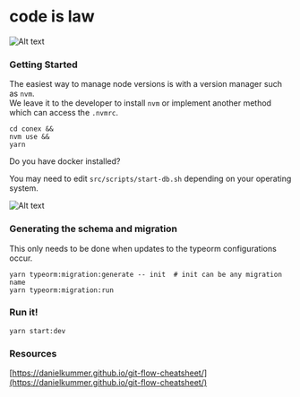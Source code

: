 # code is law
![Alt text](https://avatars.githubusercontent.com/u/45433868?v=4)
### Getting Started

The easiest way to manage node versions is with a version manager such as `nvm`.  
We leave it to the developer to install `nvm` or implement another method which can access the `.nvmrc`.  

```code
cd conex && 
nvm use &&
yarn
```

Do you have docker installed?

You may need to edit `src/scripts/start-db.sh` depending on your operating system.

![Alt text](https://4.bp.blogspot.com/-iy-_fn5n-ZI/V2IVw34C8YI/AAAAAAAAlHE/tXUlW2AYnqYwVgsjKikqqu8SvnGoKxMtwCLcB/s1600/may-the-force-be-with-you.JPG)


### Generating the schema and migration  

This only needs to be done when updates to the typeorm configurations occur.

```code
yarn typeorm:migration:generate -- init  # init can be any migration name
yarn typeorm:migration:run
```  

### Run it!  

```code
yarn start:dev
```

### Resources 

[https://danielkummer.github.io/git-flow-cheatsheet/](https://danielkummer.github.io/git-flow-cheatsheet/)